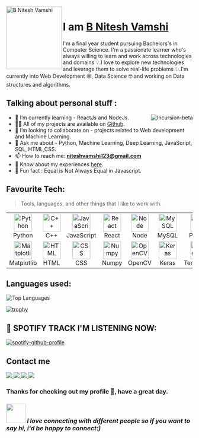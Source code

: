 
<img align="left" width="150" height="170" alt=" B Nitesh Vamshi" src="https://raw.githubusercontent.com/DaniAkash/DaniAkash/master/assets/avatar.png"/>

# I am [B Nitesh Vamshi](https://github.com/Incursion-beta)

  
I'm a final year student pursuing Bachelors's in Computer Science. I'm a passionate learner who's always willing to learn and work across technologies and domains 💡.I love to explore new technologies and leverage them to solve real-life problems ✨.I'm currently into Web Development 🕸️, Data Science 🤓 and working on Data structures and algorithms.



<h2 align="left" id="#Incursion_beta">Talking about personal stuff : </h2>

<a href="#Incursion-beta-title">
  <img src="https://github-readme-stats.vercel.app/api?username=Incursion-beta&show_icons=true&count_private=true&include_all_commits=true&theme=dark" alt="Incursion-beta" align="right"/>
</a>

- 🌱 I’m currently learning - ReactJs and NodeJs.
- 👨‍💻 All of my projects are available on [Github](https://github.com/Incursion-beta).
- 👯 I’m looking to collaborate on - projects related to Web development and Machine Learning.
- 💬 Ask me about - Python, Machine Learning, Deep Learning, JavaScript, SQL, HTML,CSS.
- 📫 How to reach me: **niteshvamshi123@gmail.com**
- 📄 Know about my experiences [here](https://drive.google.com/file/d/1ENmihlFrqTtGKy6VTzF0otZYpgDcOnfl/view?usp=sharing).
- 👾 Fun fact : Equal is Not Always Equal in Javascript.




<h2 align="left" id="#Incursion_beta">Favourite Tech:</h2>

> Tools, languages, and other things that I like to work with.

<table>
  <tr>
    <td align="center" width="96">
      <a href="#macropower-tech">
        <img src= "https://user-images.githubusercontent.com/43684497/122926597-a9ee2600-d385-11eb-8b42-d7f67f103358.png" width="48" height="48" alt="Python" />
      </a>
      <br>Python
    </td>
    <td align="center"  width="96">
      <a href="#macropower-tech">
        <img src= "https://user-images.githubusercontent.com/43684497/122926698-c5593100-d385-11eb-87a6-f3bd597fbba5.png" width="48" height="48" alt="C++" />
      </a>
      <br>C++
    </td>
    <td align="center" width="96">
      <a href="#macropower-tech">
        <img src= "https://user-images.githubusercontent.com/43684497/122926857-e9b50d80-d385-11eb-8ced-a81b461ae4b7.png" width="48" height="48" alt="JavaScript" />
      </a>
      <br>JavaScript
    </td>
    <td align="center" width="96">
      <a href="#macropower-tech" >
        <img src= "https://user-images.githubusercontent.com/43684497/122926921-fafe1a00-d385-11eb-9154-4fe99ad09015.png" width="48" height="48" alt="React" />
      </a>
      <br>React
    </td>
    <td align="center" width="96">
      <a href="#macropower-tech">
        <img src="https://user-images.githubusercontent.com/43684497/122927003-11a47100-d386-11eb-9253-e564e4ad297a.png" width="48" height="48" alt="Node" />
      </a>
      <br>Node
    </td>
    <td align="center"  width="96">
      <a href="#macropower-tech">
        <img src="https://user-images.githubusercontent.com/43684497/122927093-24b74100-d386-11eb-88fe-1c2aaea04c71.png" width="48" height="48" alt="MySQL" />
      </a>
      <br>MySQL
    </td>
    <td align="center" width="96">
      <a href="#macropower-tech">
        <img src= "https://user-images.githubusercontent.com/43684497/122925739-c0e04880-d384-11eb-9d3d-2eda68e98856.png" width="48" height="48" alt="Pandas"/>
      </a>
      <br>Pandas
    </td>  
  </tr>
  <tr>
    <td align="center" width="96"> 
      <a href="#macropower-tech" >
        <img src="https://user-images.githubusercontent.com/43684497/122927223-49131d80-d386-11eb-9459-edf3978c722e.png" width="48" height="48" alt="Matplotlib" />
      </a>
      <br>Matplotlib
    </td>
    <td align="center"  width="96">
      <a href="#macropower-tech">
        <img src="https://user-images.githubusercontent.com/43684497/122927952-000f9900-d387-11eb-9fab-c77bcf4ccd41.png" width="48" height="48" alt="HTML" />
      </a>
      <br>HTML
    </td>
    <td align="center"  width="96">
      <a href="#macropower-tech">
        <img src="https://user-images.githubusercontent.com/43684497/122928027-161d5980-d387-11eb-8fa2-3d8c1a89d127.png" width="48" height="48" alt="CSS" />
      </a>
      <br>CSS
    </td>
    <td align="center" width="96">
      <a href="#macropower-tech">
        <img src="https://user-images.githubusercontent.com/43684497/122925297-54654980-d384-11eb-943a-b387505acd59.png" width="48" height="48" alt="Numpy" />
      </a>
      <br>Numpy
    </td>
        <td align="center"  width="96">
      <a href="#macropower-tech">
        <img src="https://user-images.githubusercontent.com/43684497/122928097-2af9ed00-d387-11eb-8f0e-053334c5bb20.png" width="48" height="48" alt="OpenCV" />
      </a>
      <br>OpenCV
    </td>
        <td align="center"  width="96">
      <a href="#macropower-tech">
        <img src="https://user-images.githubusercontent.com/43684497/122928173-3b11cc80-d387-11eb-9d37-66d76339ef96.png" width="48" height="48" alt="Keras" />
      </a>
      <br>Keras
    </td>
        <td align="center"  width="96">
      <a href="#macropower-tech">
        <img src="https://user-images.githubusercontent.com/43684497/122928252-4e249c80-d387-11eb-8288-d60b2327cb1b.png" width="48" height="48" alt="Tensorflow" />
      </a>
      <br>Tensorflow
    </td>
  </tr>
</table>


<h2 align="left" id="#Incursion_beta">Languages used: </h2>

![Top Languages](https://github-readme-stats.vercel.app/api/top-langs/?username=Incursion-beta&layout=compact&theme=dark)

[![trophy](https://github-profile-trophy.vercel.app/?username=Incursion-beta&theme=juicyfresh)](https://github.com/Incursion-beta/github-profile-trophy)

<h2> 📀  SPOTIFY TRACK I'M LISTENING NOW:  </h2>

[![spotify-github-profile](https://spotify-github-profile.vercel.app/api/view?uid=lfmp68xfrduww5hagd5vyyivh&cover_image=true&theme=novatorem)](https://spotify-github-profile.vercel.app/api/view?uid=lfmp68xfrduww5hagd5vyyivh&redirect=true)
  
## Contact me
<a href="mailto:niteshvamshi123@gmail.com"><img src="https://img.shields.io/badge/Gmail-855858?style=for-the-badge&logo=gmail&logoColor=white"></a><a href="https://www.instagram.com/nitesh_vamshi/">
<img src="https://img.shields.io/badge/Instagram-855858?style=for-the-badge&logo=instagram&logoColor=white">
</a><a href="https://www.linkedin.com/in/b-nitesh-vamshi-87723016b/"> <img src="https://img.shields.io/badge/LinkedIn-855858?style=for-the-badge&logo=linkedin&logoColor=white"></a><a href="https://twitter.com/Nitesh83438715"> <img src="https://img.shields.io/badge/Twitter-855858?style=for-the-badge&logo=twitter&logoColor=white"></a>

### <b>  Thanks for checking out my profile 💑, have a great day. </b><br>
### <img src="https://media.giphy.com/media/LnQjpWaON8nhr21vNW/giphy.gif" width="52"> <em><b>I love connecting with different people</b> so if you want to say <b>hi, i'd be happy to connect:)</em></br>









